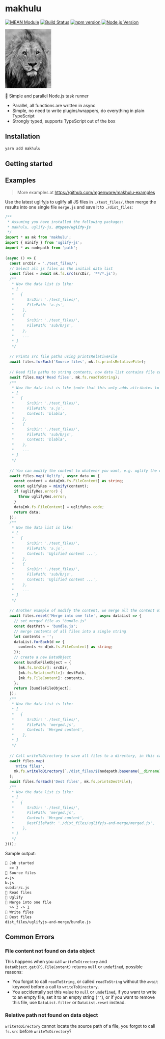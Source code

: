 # makhulu

[![MEAN Module](https://img.shields.io/badge/MEAN%20Module-TypeScript-blue.svg?style=flat-square)](https://github.com/mgenware/MEAN-Module)
[![Build Status](https://img.shields.io/travis/mgenware/makhulu.svg?style=flat-square&label=Build+Status)](https://travis-ci.org/mgenware/makhulu)
[![npm version](https://img.shields.io/npm/v/makhulu.svg?style=flat-square)](https://npmjs.com/package/makhulu)
[![Node.js Version](http://img.shields.io/node/v/makhulu.svg?style=flat-square)](https://nodejs.org/en/)

<img width="150" height="192" src="makhulu.jpg" alt="ky">

🦁 Simple and parallel Node.js task runner
* Parallel, all functions are written in async
* Simple, no need to write plugins/wrappers, do everything in plain TypeScript
* Strongly typed, supports TypeScript out of the box

## Installation
```sh
yarn add makhulu
```

## Getting started

## Examples
> More examples at https://github.com/mgenware/makhulu-examples

Use the latest uglifyjs to uglify all JS files in `./test_files/`, then merge the results into one single file `merge.js` and save it to `./dist_files`:
```ts
/**
 * Assuming you have installed the following packages:
 * makhulu, uglify-js, @types/uglify-js
 */
import * as mk from 'makhulu';
import { minify } from 'uglify-js';
import * as nodepath from 'path';

(async () => {
  const srcDir = './test_files/';
  // Select all js files as the initial data list
  const files = await mk.fs.src(srcDir, '**/*.js');
  /**
   * Now the data list is like:
   * [
   *   {
   *      SrcDir: './test_files/',
   *      FilePath: 'a.js',
   *    },
   *    {
   *      SrcDir: './test_files/',
   *      FilePath: 'sub/b/js',
   *    },
   *    ...
   * ]
   */

  // Prints src file paths using printsRelativeFile
  await files.forEach('Source files', mk.fs.printsRelativeFile);

  // Read file paths to string contents, now data list contains file content data
  await files.map('Read files', mk.fs.readToString);
  /**
   * Now the data list is like (note that this only adds attributes to the target data map, all previous attributes are preserved):
   * [
   *   {
   *      SrcDir: './test_files/',
   *      FilePath: 'a.js',
   *      Content: 'blabla',
   *    },
   *    {
   *      SrcDir: './test_files/',
   *      FilePath: 'sub/b/js',
   *      Content: 'blabla',
   *    },
   *    ...
   * ]
   */

  // You can modify the content to whatever you want, e.g. uglify the content
  await files.map('Uglify', async data => {
    const content = data[mk.fs.FileContent] as string;
    const uglifyRes = minify(content);
    if (uglifyRes.error) {
      throw uglifyRes.error;
    }
    data[mk.fs.FileContent] = uglifyRes.code;
    return data;
  });
  /**
   * Now the data list is like:
   * [
   *   {
   *      SrcDir: './test_files/',
   *      FilePath: 'a.js',
   *      Content: 'Uglified content ...',
   *    },
   *    {
   *      SrcDir: './test_files/',
   *      FilePath: 'sub/b/js',
   *      Content: 'Uglified content ...',
   *    },
   *    ...
   * ]
   */

  // Another example of modify the content, we merge all the content of previous files into one, and manually creates the DataObject
  await files.reset('Merge into one file', async dataList => {
    // set merged file as "bundle.js"
    const destPath = 'bundle.js';
    // merge contents of all files into a single string
    let contents = '';
    dataList.forEach(d => {
      contents += d[mk.fs.FileContent] as string;
    });
    // create a new DataObject
    const bundleFileObject = {
      [mk.fs.SrcDir]: srcDir,
      [mk.fs.RelativeFile]: destPath,
      [mk.fs.FileContent]: contents,
    };
    return [bundleFileObject];
  });
  /**
   * Now the data list is like:
   * [
   *   {
   *      SrcDir: './test_files/',
   *      FilePath: 'merged.js',
   *      Content: 'Merged content',
   *    },
   * ]
   */

  // Call writeToDirectory to save all files to a directory, in this case, only one file called `merged.js` which we created
  await files.map(
    'Write files',
    mk.fs.writeToDirectory(`./dist_files/${nodepath.basename(__dirname)}`),
  );
  await files.forEach('Dest files', mk.fs.printsDestFile);
  /**
   * Now the data list is like:
   * [
   *   {
   *      SrcDir: './test_files/',
   *      FilePath: 'merged.js',
   *      Content: 'Merged content',
   *      DestFilePath: './dist_files/uglifyjs-and-merge/merged.js',
   *    },
   * ]
   */
})();
```

Sample output:
```
🚙 Job started
  >> 3
🚙 Source files
a.js
b.js
subdir/c.js
🚙 Read files
🚙 Uglify
🚙 Merge into one file
  >> 3 -> 1
🚙 Write files
🚙 Dest files
dist_files/uglifyjs-and-merge/bundle.js
```

## Common Errors

### File content not found on data object
This happens when you call `writeToDirectory` and `DataObject.get(FS.FileContent)` returns `null` or `undefined`, possible reasons:
* You forgot to call `readToString`, or called `readToString` without the `await` keyword before a call to `writeToDirectory`.
* You accidentally set this value to `null` or `undefined`, if you want to write to an empty file, set it to an empty string (`''`), or if you want to remove this file, use `DataList.filter` or `DataList.reset` instead.

### Relative path not found on data object
`writeToDirectory` cannot locate the source path of a file, you forgot to call `fs.src` before `writeToDirectory`?
